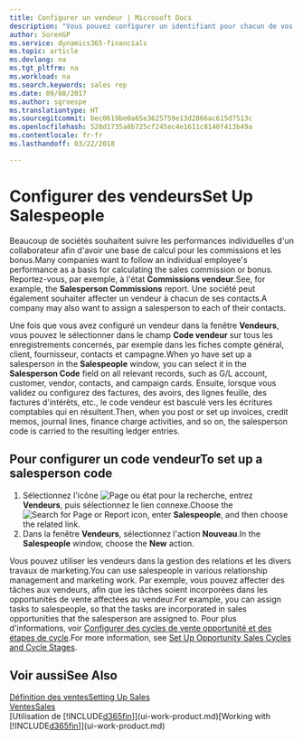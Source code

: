 ```yaml
---
title: Configurer un vendeur | Microsoft Docs
description: "Vous pouvez configurer un identifiant pour chacun de vos vendeurs, afin de pouvoir suivre les performances de la personne ou affecter un vendeur à un contact."
author: SorenGP
ms.service: dynamics365-financials
ms.topic: article
ms.devlang: na
ms.tgt_pltfrm: na
ms.workload: na
ms.search.keywords: sales rep
ms.date: 09/08/2017
ms.author: sgroespe
ms.translationtype: HT
ms.sourcegitcommit: bec0619be0a65e3625759e13d2866ac615d7513c
ms.openlocfilehash: 528d1735a8b725cf245ec4e1611c8140f413b49a
ms.contentlocale: fr-fr
ms.lasthandoff: 03/22/2018

---
```

# <a name="set-up-salespeople"></a><span data-ttu-id="66eae-103">Configurer des vendeurs</span><span class="sxs-lookup"><span data-stu-id="66eae-103">Set Up Salespeople</span></span>
<span data-ttu-id="66eae-104">Beaucoup de sociétés souhaitent suivre les performances individuelles d'un collaborateur afin d'avoir une base de calcul pour les commissions et les bonus.</span><span class="sxs-lookup"><span data-stu-id="66eae-104">Many companies want to follow an individual employee's performance as a basis for calculating the sales commission or bonus.</span></span> <span data-ttu-id="66eae-105">Reportez-vous, par exemple, à l'état **Commissions vendeur**.</span><span class="sxs-lookup"><span data-stu-id="66eae-105">See, for example, the **Salesperson Commissions** report.</span></span> <span data-ttu-id="66eae-106">Une société peut également souhaiter affecter un vendeur à chacun de ses contacts.</span><span class="sxs-lookup"><span data-stu-id="66eae-106">A company may also want to assign a salesperson to each of their contacts.</span></span>

<span data-ttu-id="66eae-107">Une fois que vous avez configuré un vendeur dans la fenêtre **Vendeurs**, vous pouvez le sélectionner dans le champ **Code vendeur** sur tous les enregistrements concernés, par exemple dans les fiches compte général, client, fournisseur, contacts et campagne.</span><span class="sxs-lookup"><span data-stu-id="66eae-107">When yo have set up a salesperson in the **Salespeople** window, you can select it in the **Salesperson Code** field on all relevant records, such as G/L account, customer, vendor, contacts, and campaign cards.</span></span> <span data-ttu-id="66eae-108">Ensuite, lorsque vous validez ou configurez des factures, des avoirs, des lignes feuille, des factures d'intérêts, etc., le code vendeur est basculé vers les écritures comptables qui en résultent.</span><span class="sxs-lookup"><span data-stu-id="66eae-108">Then, when you post or set up invoices, credit memos, journal lines, finance charge activities, and so on, the salesperson code is carried to the resulting ledger entries.</span></span>

## <a name="to-set-up-a-salesperson-code"></a><span data-ttu-id="66eae-109">Pour configurer un code vendeur</span><span class="sxs-lookup"><span data-stu-id="66eae-109">To set up a salesperson code</span></span>
1. <span data-ttu-id="66eae-110">Sélectionnez l'icône ![Page ou état pour la recherche](media/ui-search/search_small.png "Page ou état pour la recherche"), entrez **Vendeurs**, puis sélectionnez le lien connexe.</span><span class="sxs-lookup"><span data-stu-id="66eae-110">Choose the ![Search for Page or Report](media/ui-search/search_small.png "Search for Page or Report icon") icon, enter **Salespeople**, and then choose the related link.</span></span>
2. <span data-ttu-id="66eae-111">Dans la fenêtre **Vendeurs**, sélectionnez l'action **Nouveau**.</span><span class="sxs-lookup"><span data-stu-id="66eae-111">In the **Salespeople** window, choose the **New** action.</span></span>

<span data-ttu-id="66eae-112">Vous pouvez utiliser les vendeurs dans la gestion des relations et les divers travaux de marketing.</span><span class="sxs-lookup"><span data-stu-id="66eae-112">You can use salespeople in various relationship management and marketing work.</span></span> <span data-ttu-id="66eae-113">Par exemple, vous pouvez affecter des tâches aux vendeurs, afin que les tâches soient incorporées dans les opportunités de vente affectées au vendeur.</span><span class="sxs-lookup"><span data-stu-id="66eae-113">For example, you can assign tasks to salespeople, so that the tasks are incorporated in sales opportunities that the salesperson are assigned to.</span></span> <span data-ttu-id="66eae-114">Pour plus d'informations, voir [Configurer des cycles de vente opportunité et des étapes de cycle](marketing-how-setup-opportunity-sales-cycles-stages.md).</span><span class="sxs-lookup"><span data-stu-id="66eae-114">For more information, see [Set Up Opportunity Sales Cycles and Cycle Stages](marketing-how-setup-opportunity-sales-cycles-stages.md).</span></span>

## <a name="see-also"></a><span data-ttu-id="66eae-115">Voir aussi</span><span class="sxs-lookup"><span data-stu-id="66eae-115">See Also</span></span>
[<span data-ttu-id="66eae-116">Définition des ventes</span><span class="sxs-lookup"><span data-stu-id="66eae-116">Setting Up Sales</span></span>](sales-setup-sales.md)  
[<span data-ttu-id="66eae-117">Ventes</span><span class="sxs-lookup"><span data-stu-id="66eae-117">Sales</span></span>](sales-manage-sales.md)  
<span data-ttu-id="66eae-118">[Utilisation de [!INCLUDE[d365fin](includes/d365fin_md.md)]](ui-work-product.md)</span><span class="sxs-lookup"><span data-stu-id="66eae-118">[Working with [!INCLUDE[d365fin](includes/d365fin_md.md)]](ui-work-product.md)</span></span>  

